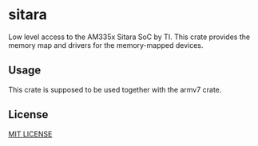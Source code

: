 # sitara

Low level access to the AM335x Sitara SoC by TI.
This crate provides the memory map and drivers for the memory-mapped devices.

## Usage

This crate is supposed to be used together with the armv7 crate.

## License

[MIT LICENSE](LICENSE)
